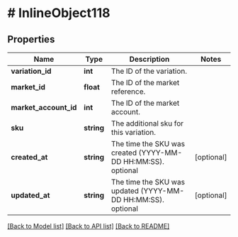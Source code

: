 # # InlineObject118

## Properties

Name | Type | Description | Notes
------------ | ------------- | ------------- | -------------
**variation_id** | **int** | The ID of the variation. | 
**market_id** | **float** | The ID of the market reference. | 
**market_account_id** | **int** | The ID of the market account. | 
**sku** | **string** | The additional sku for this variation. | 
**created_at** | **string** | The time the SKU was created (YYYY-MM-DD HH:MM:SS). optional | [optional] 
**updated_at** | **string** | The time the SKU was updated (YYYY-MM-DD HH:MM:SS). optional | [optional] 

[[Back to Model list]](../../README.md#documentation-for-models) [[Back to API list]](../../README.md#documentation-for-api-endpoints) [[Back to README]](../../README.md)


